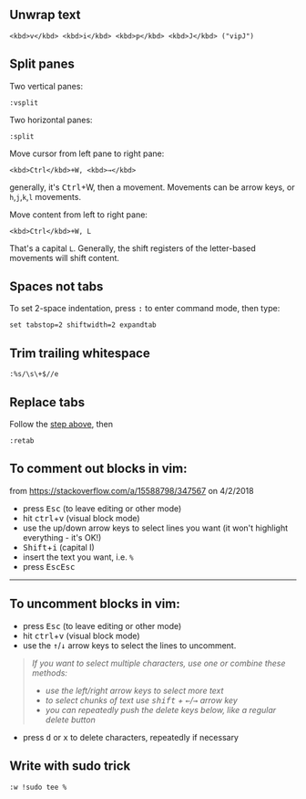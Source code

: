 ## Unwrap text

    <kbd>v</kbd> <kbd>i</kbd> <kbd>p</kbd> <kbd>J</kbd> ("vipJ")

## Split panes

Two vertical panes:

    :vsplit

Two horizontal panes:

    :split

Move cursor from left pane to right pane:

    <kbd>Ctrl</kbd>+W, <kbd>→</kbd>

generally, it's <kbd>Ctrl</kbd>+W, then a movement. Movements can be arrow keys,
or `h`,`j`,`k`,`l` movements.

Move content from left to right pane:

    <kbd>Ctrl</kbd>+W, L

That's a capital `L`. Generally, the shift registers of the letter-based
movements will shift content.

## Spaces not tabs

To set 2-space indentation, press <kbd>:</kbd> to enter command mode, then type:

    set tabstop=2 shiftwidth=2 expandtab

## Trim trailing whitespace

    :%s/\s\+$//e

## Replace tabs

Follow the [step above](#spaces-not-tabs), then

    :retab

## To comment out blocks in vim: ##

from https://stackoverflow.com/a/15588798/347567 on 4/2/2018

- press <kbd>Esc</kbd> (to leave editing or other mode)
- hit <kbd>ctrl</kbd>+<kbd>v</kbd> (visual block mode)
- use the up/down arrow keys to select lines you want (it won't highlight everything - it's OK!)
- <kbd>Shift</kbd>+<kbd>i</kbd> (capital I)
- insert the text you want, i.e. `% `
- press <kbd>Esc</kbd><kbd>Esc</kbd>

----------

## To uncomment blocks in vim: ##

- press <kbd>Esc</kbd> (to leave editing or other mode)
- hit <kbd>ctrl</kbd>+<kbd>v</kbd> (visual block mode)
- use the <kbd>↑</kbd>/<kbd>↓</kbd> arrow keys to select the lines to uncomment.
> *If you want to select multiple characters, use one or combine these methods:*
> - *use the left/right arrow keys to select more text*
> - *to select chunks of text use <kbd>shift</kbd> + <kbd>←</kbd>/<kbd>→</kbd> arrow key*
> - *you can repeatedly push the delete keys below, like a regular delete button*
- press <kbd>d</kbd> or <kbd>x</kbd> to delete characters, repeatedly if necessary

## Write with sudo trick

    :w !sudo tee %
